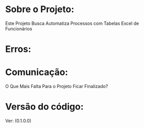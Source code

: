 # Sobre o Projeto:
Este Projeto Busca Automatiza Processos com Tabelas Excel de Funcionários


# Erros:


# Comunicação:
O Que Mais Falta Para o Projeto Ficar Finalizado?


# Versão do código:
Ver: (0.1.0.0)